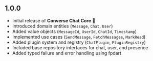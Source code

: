 ## 1.0.0

- Initial release of **Converse Chat Core** 🎉
- Introduced domain entities (`Message`, `Chat`, `User`)
- Added value objects (`MessageId`, `UserId`, `ChatId`, `Timestamp`)
- Implemented use cases (`SendMessage`, `FetchMessages`, `MarkRead`)
- Added plugin system and registry (`ChatPlugin`, `PluginRegistry`)
- Included base repository interfaces for chat, user, and presence
- Added typed failure and error handling using fpdart
